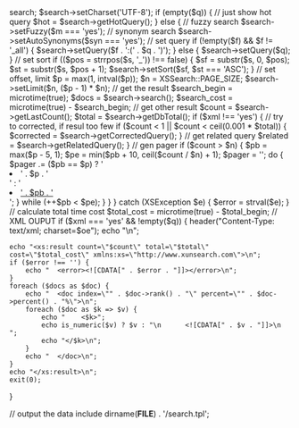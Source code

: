 <?php
/**
 * search.php 
 * Demo 搜索项目入口文件
 * 
 * 该文件由 xunsearch PHP-SDK 工具自动生成，请根据实际需求进行修改
 * 创建时间：2016-01-09 23:26:23
 * 默认编码：UTF-8
 */
// 加载 XS 入口文件
require_once '/home/liguibing/xunsearch/sdk/php/lib/XS.php';
error_reporting(E_ALL ^ E_NOTICE);

//
// 支持的 GET 参数列表
// q: 查询语句
// m: 开启模糊搜索，其值为 yes/no
// f: 只搜索某个字段，其值为字段名称，要求该字段的索引方式为 self/both
// s: 排序字段名称及方式，其值形式为：xxx_ASC 或 xxx_DESC
// p: 显示第几页，每页数量为 XSSearch::PAGE_SIZE 即 10 条
// ie: 查询语句编码，默认为 UTF-8
// oe: 输出编码，默认为 UTF-8
// xml: 是否将搜索结果以 XML 格式输出，其值为 yes/no
//
// variables
$eu = '';
$__ = array('q', 'm', 'f', 's', 'p', 'ie', 'oe', 'syn', 'xml');
foreach ($__ as $_) {
	$$_ = isset($_GET[$_]) ? $_GET[$_] : '';
}

// input encoding
if (!empty($ie) && !empty($q) && strcasecmp($ie, 'UTF-8')) {
	$q = XS::convert($q, $cs, $ie);
	$eu .= '&ie=' . $ie;
}

// output encoding
if (!empty($oe) && strcasecmp($oe, 'UTF-8')) {

	function xs_output_encoding($buf)
	{
		return XS::convert($buf, $GLOBALS['oe'], 'UTF-8');
	}
	ob_start('xs_output_encoding');
	$eu .= '&oe=' . $oe;
} else {
	$oe = 'UTF-8';
}

// recheck request parameters
$q = get_magic_quotes_gpc() ? stripslashes($q) : $q;
$f = empty($f) ? '_all' : $f;
${'m_check'} = ($m == 'yes' ? ' checked' : '');
${'syn_check'} = ($syn == 'yes' ? ' checked' : '');
${'f_' . $f} = ' checked';
${'s_' . $s} = ' selected';

// base url
$bu = $_SERVER['SCRIPT_NAME'] . '?q=' . urlencode($q) . '&m=' . $m . '&f=' . $f . '&s=' . $s . $eu;

// other variable maybe used in tpl
$count = $total = $search_cost = 0;
$docs = $related = $corrected = $hot = array();
$error = $pager = '';
$total_begin = microtime(true);

// perform the search
try {
	$xs = new XS('demo');
	$search = $xs->search;
	$search->setCharset('UTF-8');

	if (empty($q)) {
		// just show hot query
		$hot = $search->getHotQuery();
	} else {
		// fuzzy search
		$search->setFuzzy($m === 'yes');

		// synonym search
		$search->setAutoSynonyms($syn === 'yes');

		// set query
		if (!empty($f) && $f != '_all') {
			$search->setQuery($f . ':(' . $q . ')');
		} else {
			$search->setQuery($q);
		}

		// set sort
		if (($pos = strrpos($s, '_')) !== false) {
			$sf = substr($s, 0, $pos);
			$st = substr($s, $pos + 1);
			$search->setSort($sf, $st === 'ASC');
		}

		// set offset, limit
		$p = max(1, intval($p));
		$n = XSSearch::PAGE_SIZE;
		$search->setLimit($n, ($p - 1) * $n);

		// get the result
		$search_begin = microtime(true);
		$docs = $search->search();
		$search_cost = microtime(true) - $search_begin;

		// get other result
		$count = $search->getLastCount();
		$total = $search->getDbTotal();

		if ($xml !== 'yes') {
			// try to corrected, if resul too few
			if ($count < 1 || $count < ceil(0.001 * $total)) {
				$corrected = $search->getCorrectedQuery();
			}
			// get related query
			$related = $search->getRelatedQuery();
		}

		// gen pager
		if ($count > $n) {
			$pb = max($p - 5, 1);
			$pe = min($pb + 10, ceil($count / $n) + 1);
			$pager = '';
			do {
				$pager .= ($pb == $p) ? '<li class="disabled"><a>' . $p . '</a></li>' : '<li><a href="' . $bu . '&p=' . $pb . '">' . $pb . '</a></li>';
			} while (++$pb < $pe);
		}
	}
} catch (XSException $e) {
	$error = strval($e);
}

// calculate total time cost
$total_cost = microtime(true) - $total_begin;

// XML OUPUT
if ($xml === 'yes' && !empty($q)) {
	header("Content-Type: text/xml; charset=$oe");
	echo "<?xml version=\"1.0\" encoding=\"$oe\" ?>\n";
	echo "<xs:result count=\"$count\" total=\"$total\" cost=\"$total_cost\" xmlns:xs=\"http://www.xunsearch.com\">\n";
	if ($error !== '') {
		echo "  <error><![CDATA[" . $error . "]]></error>\n";
	}
	foreach ($docs as $doc) {
		echo "  <doc index=\"" . $doc->rank() . "\" percent=\"" . $doc->percent() . "%\">\n";
		foreach ($doc as $k => $v) {
			echo "    <$k>";
			echo is_numeric($v) ? $v : "\n      <![CDATA[" . $v . "]]>\n    ";
			echo "</$k>\n";
		}
		echo "  </doc>\n";
	}
	echo "</xs:result>\n";
	exit(0);
}

// output the data
include dirname(__FILE__) . '/search.tpl';
